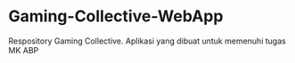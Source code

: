 # Gaming-Collective-WebApp
Respository Gaming Collective. Aplikasi yang dibuat untuk memenuhi tugas MK ABP

